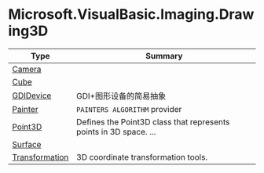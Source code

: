 ﻿
# Microsoft.VisualBasic.Imaging.Drawing3D

|Type|Summary|
|----|-------|
|[Camera](./Camera.md)||
|[Cube](./Cube.md)||
|[GDIDevice](./GDIDevice.md)|GDI+图形设备的简易抽象|
|[Painter](./Painter.md)|``PAINTERS ALGORITHM`` provider|
|[Point3D](./Point3D.md)|Defines the Point3D class that represents points in 3D space. ...|
|[Surface](./Surface.md)||
|[Transformation](./Transformation.md)|3D coordinate transformation tools.|

